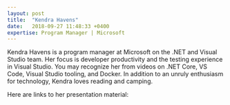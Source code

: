 ```yaml
---
layout: post
title:  "Kendra Havens"
date:   2018-09-27 11:48:33 +0400
expertise: Program Manager | Microsoft
---
```


Kendra Havens is a program manager at Microsoft on the .NET and Visual Studio team. Her focus is developer productivity and the testing experience in Visual Studio. You may recognize her from videos on .NET Core, VS Code, Visual Studio tooling, and Docker. In addition to an unruly enthusiasm for technology, Kendra loves reading and camping.

Here are links to her presentation material:

